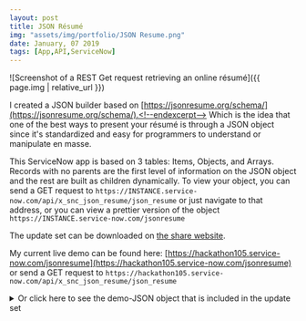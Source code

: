 ```yaml
---
layout: post
title: JSON Résumé 
img: "assets/img/portfolio/JSON Resume.png"
date: January, 07 2019
tags: [App,API,ServiceNow]
---
```


![Screenshot of a REST Get request retrieving an online résumé]({{ page.img | relative_url }})

I created a JSON builder based on [https://jsonresume.org/schema/](https://jsonresume.org/schema/).<!--endexcerpt--> Which is the idea that one of the best ways to present your résumé is through a JSON object since it's standardized and easy for programmers to understand or manipulate en masse.

This ServiceNow app is based on 3 tables: Items, Objects, and Arrays. Records with no parents are the first level of information on the JSON object and the rest are built as children dynamically. To view your object, you can send a GET request to `https://INSTANCE.service-now.com/api/x_snc_json_resume/json_resume` or just navigate to that address, or you can view a prettier version of the object `https://INSTANCE.service-now.com/jsonresume`

The update set can be downloaded on [the share website](https://developer.servicenow.com/app.do#!/share/contents/1655773_create_a_restful_getcompatible_json_object_quickly_in_servicenow?t=PRODUCT_DETAILS).

My current live demo can be found here: [https://hackathon105.service-now.com/jsonresume](https://hackathon105.service-now.com/jsonresume) or send a GET request to `https://hackathon105.service-now.com/api/x_snc_json_resume/json_resume`

<details>
	<summary>Or click here to see the demo-JSON object that is included in the update set</summary>
	
	```
	{"What is this?":"This is a JSON builder designed from https://jsonresume.org/schema/","phone":"(912) 555-4321","email":"john@gmail.com","summary":"A Summary of John Doe...","website":"http://johndoe.com","picture":"null","name":"John Doe","label":"Programmer","location":{"region":"California","postalCode":"CA 94115","countryCode":"US","address":"2712 Broadway St","city":"San Francisco"},"languages":[{"language":"English","fluency":"Native speaker"}],"work":[{"website":"http://company.com","endDate":"2014-01-01","startDate":"2013-01-01","position":"President","summary":"Description","company":"Company","highlights":["Started the company"]}],"education":[{"endDate":"2013-01-01","area":"Software Development","startDate":"2011-01-01","studyType":"Bachelor","gpa":"4.0","institution":"University","courses":["DB1101 - Basic SQL"]}],"references":[{"reference":"Reference...","name":"Jane Doe"}],"publications":[{"website":"http://publication.com","publisher":"Company","releaseDate":"2014-10-01","summary":"Description...","name":"Publication"}],"awards":[{"date":"2014-11-01","summary":"There is no spoon","title":"Award","awarder":"Company"}],"skills":[{"level":"Master","name":"Web Development","keywords":["HTML","CSS","Javascript"]}],"interests":[{"name":"Wildlife","keywords":["Ferrets","Unicorns"]}],"volunteer":[{"startDate":"2012-01-01","endDate":"2013-01-01","website":"http://organization.com","position":"Volunteer","organization":"Organization","summary":"Description...","highlights":["Awarded 'Volunteer of the Month'"]}],"profiles":[{"network":"Twitter","url":"http://twitter.com/john","username":"John"}]}
	```
</details>